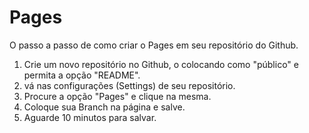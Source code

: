 # Pages
O passo a passo de como criar o Pages em seu repositório do Github.

1) Crie um novo repositório no Github, o colocando como "público" e permita a opção "README".
2) vá nas configurações (Settings) de seu repositório.
3) Procure a opção "Pages" e clique na mesma.
4) Coloque sua Branch na página e salve.
5) Aguarde 10 minutos para salvar.
